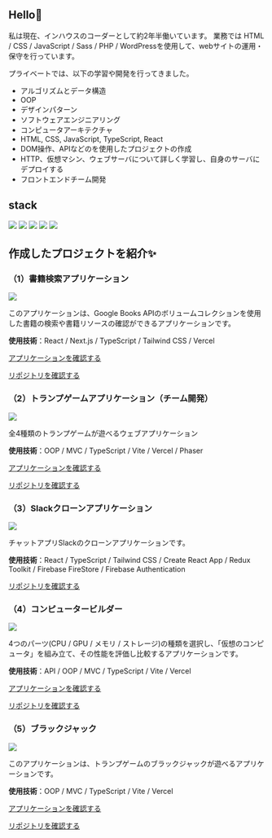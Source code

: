## Hello👋 

私は現在、インハウスのコーダーとして約2年半働いています。
業務では HTML / CSS / JavaScript / Sass / PHP / WordPressを使用して、webサイトの運用・保守を行っています。

プライベートでは、以下の学習や開発を行ってきました。
- アルゴリズムとデータ構造
- OOP
- デザインパターン
- ソフトウェアエンジニアリング
- コンピュータアーキテクチャ
- HTML, CSS, JavaScript, TypeScript, React
- DOM操作、APIなどのを使用したプロジェクトの作成
- HTTP、仮想マシン、ウェブサーバについて詳しく学習し、自身のサーバにデプロイする
- フロントエンドチーム開発

## stack

![](https://img.shields.io/badge/Code-JavaScript-informational?style=flat&color=informational&logo=javascript)
![](https://img.shields.io/badge/Code-TypeScript-informational?style=flat&color=informational&logo=typescript)
![](https://img.shields.io/badge/Code-React-informational?style=flat&color=informational&logo=react)
![](https://img.shields.io/badge/Code-Next.js-informational?style=flat&color=informational&logo=next.js)
![](https://img.shields.io/badge/Tools-Jest-informational?style=flat&color=informational&logo=jest)

## 作成したプロジェクトを紹介✨

### （1）書籍検索アプリケーション

![](https://github.com/daxchx/book-search/assets/149696768/c3e28846-8826-4835-b7aa-14eba6e08ef5)

このアプリケーションは、Google Books APIのボリュームコレクションを使用した書籍の検索や書籍リソースの確認ができるアプリケーションです。

**使用技術**：React / Next.js / TypeScript / Tailwind CSS / Vercel

<a href="https://book-app-roan.vercel.app">アプリケーションを確認する</a>

<a href="https://github.com/daxchx/book-search">リポジトリを確認する</a>

### （2）トランプゲームアプリケーション（チーム開発）

![](https://github.com/daxchx/blackjack/assets/149696768/30ff87b3-b849-448f-bd57-5e9670ca0570)

全4種類のトランプゲームが遊べるウェブアプリケーション

**使用技術**：OOP / MVC / TypeScript / Vite / Vercel / Phaser

<a href="https://playing-card-mu.vercel.app">アプリケーションを確認する</a>

<a href="https://github.com/daxchx/blackjack">リポジトリを確認する</a>

### （3）Slackクローンアプリケーション

![](https://github.com/daxchx/slack-clone/assets/149696768/e2fb42d2-ab9c-40c1-8a09-c4c9c75cfa58)

チャットアプリSlackのクローンアプリケーションです。

**使用技術**：React / TypeScript / Tailwind CSS / Create React App / Redux Toolkit / Firebase FireStore / Firebase Authentication

<a href="https://github.com/daxchx/slack-clone">リポジトリを確認する</a>


### （4）コンピュータービルダー

![](https://github.com/daxchx/computer-builder/assets/149696768/dcd47b72-91e0-42a2-9e7e-e263a89706d9)

4つのパーツ(CPU / GPU / メモリ / ストレージ)の種類を選択し、「仮想のコンピュータ」を組み立て、その性能を評価し比較するアプリケーションです。

**使用技術**：API / OOP / MVC / TypeScript / Vite / Vercel

<a href="https://computer-builder-beta.vercel.app">アプリケーションを確認する</a>

<a href="https://github.com/daxchx/computer-builder">リポジトリを確認する</a>

### （5）ブラックジャック

![](https://github.com/daxchx/blackjack/assets/149696768/fc0d6bfa-de6b-42ec-93ba-76adb531b69a)

このアプリケーションは、トランプゲームのブラックジャックが遊べるアプリケーションです。

**使用技術**：OOP / MVC / TypeScript / Vite / Vercel

<a href="https://blackjack-neon-nine.vercel.app">アプリケーションを確認する</a>

<a href="https://github.com/daxchx/blackjack">リポジトリを確認する</a>
